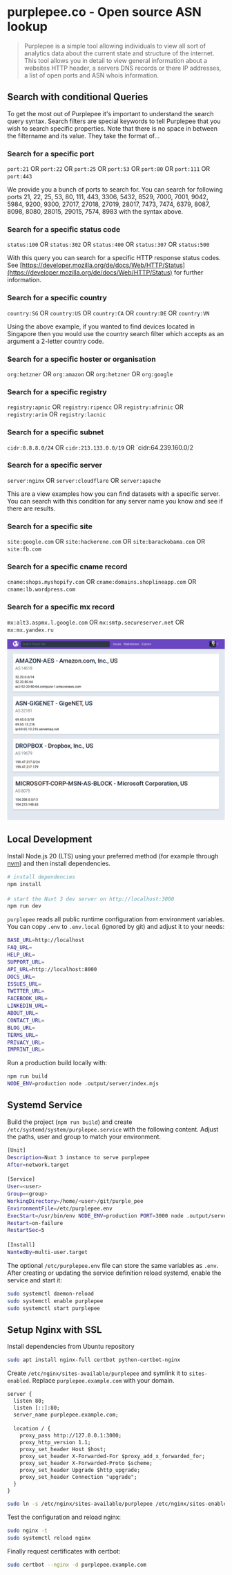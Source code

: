 # purplepee.co - Open source ASN lookup

> Purplepee is a simple tool allowing individuals to view all sort of analytics data about the current state and structure of the internet. This tool allows you in detail to view general information about a websites HTTP header, a servers DNS records or there IP addresses, a list of open ports and ASN whois information.


## Search with conditional Queries

To get the most out of Purplepee it's important to understand the search query syntax. Search filters are special keywords to tell Purplepee that you wish to search specific properties. Note that there is no space in between the filtername and its value. They take the format of...


### Search for a specific port

`port:21` OR `port:22` OR `port:25` OR `port:53` OR `port:80` OR `port:111` OR `port:443`

We provide you a bunch of ports to search for. You can search for following ports 21, 22, 25, 53, 80, 111, 443, 3306, 5432, 8529, 7000, 7001, 9042, 5984, 9200, 9300, 27017, 27018, 27019, 28017, 7473, 7474, 6379, 8087, 8098, 8080, 28015, 29015, 7574, 8983 with the syntax above.


### Search for a specific status code

`status:100` OR `status:302` OR `status:400` OR `status:307` OR `status:500`

With this query you can search for a specific HTTP response status codes. See [https://developer.mozilla.org/de/docs/Web/HTTP/Status](https://developer.mozilla.org/de/docs/Web/HTTP/Status) for further information.


### Search for a specific country

`country:SG` OR `country:US` OR `country:CA` OR `country:DE` OR `country:VN`

Using the above example, if you wanted to find devices located in Singapore then you would use the country search filter which accepts as an argument a 2-letter country code.


### Search for a specific hoster or organisation

`org:hetzner` OR `org:amazon` OR `org:hetzner` OR `org:google`


### Search for a specific registry

`registry:apnic` OR `registry:ripencc` OR `registry:afrinic` OR `registry:arin` OR `registry:lacnic`


### Search for a specific subnet

`cidr:8.8.8.0/24` OR `cidr:213.133.0.0/19` OR `cidr:64.239.160.0/2


### Search for a specific server

`server:nginx` OR `server:cloudflare` OR `server:apache`

This are a view examples how you can find datasets with a specific server. You can search with this condition for any server name you know and see if there are results.


### Search for a specific site

`site:google.com` OR `site:hackerone.com` OR `site:barackobama.com` OR `site:fb.com`


### Search for a specific cname record

`cname:shops.myshopify.com` OR `cname:domains.shoplineapp.com` OR `cname:lb.wordpress.com`


### Search for a specific mx record

`mx:alt3.aspmx.l.google.com` OR `mx:smtp.secureserver.net` OR `mx:mx.yandex.ru`


![First draft of Purple Pee's UI](/assets/img/purple_pee_screenshot_first_draft.png?raw=true)


## Local Development

Install Node.js 20 (LTS) using your preferred method (for example through [nvm](https://github.com/nvm-sh/nvm)) and then install dependencies.

```bash
# install dependencies
npm install

# start the Nuxt 3 dev server on http://localhost:3000
npm run dev
```

`purplepee` reads all public runtime configuration from environment variables. You can copy `.env` to `.env.local` (ignored by git) and adjust it to your needs:

```bash
BASE_URL=http://localhost
FAQ_URL=
HELP_URL=
SUPPORT_URL=
API_URL=http://localhost:8000
DOCS_URL=
ISSUES_URL=
TWITTER_URL=
FACEBOOK_URL=
LINKEDIN_URL=
ABOUT_URL=
CONTACT_URL=
BLOG_URL=
TERMS_URL=
PRIVACY_URL=
IMPRINT_URL=
```

Run a production build locally with:

```bash
npm run build
NODE_ENV=production node .output/server/index.mjs
```


## Systemd Service

Build the project (`npm run build`) and create `/etc/systemd/system/purplepee.service` with the following content. Adjust the paths, user and group to match your environment.

```bash
[Unit]
Description=Nuxt 3 instance to serve purplepee
After=network.target

[Service]
User=<user>
Group=<group>
WorkingDirectory=/home/<user>/git/purple_pee
EnvironmentFile=/etc/purplepee.env
ExecStart=/usr/bin/env NODE_ENV=production PORT=3000 node .output/server/index.mjs
Restart=on-failure
RestartSec=5

[Install]
WantedBy=multi-user.target
```

The optional `/etc/purplepee.env` file can store the same variables as `.env`. After creating or updating the service definition reload systemd, enable the service and start it:

```bash
sudo systemctl daemon-reload
sudo systemctl enable purplepee
sudo systemctl start purplepee
```


## Setup Nginx with SSL

Install dependencies from Ubuntu repository

```bash
sudo apt install nginx-full certbot python-certbot-nginx
```

Create `/etc/nginx/sites-available/purplepee` and symlink it to `sites-enabled`. Replace `purplepee.example.com` with your domain.

```nginx
server {
  listen 80;
  listen [::]:80;
  server_name purplepee.example.com;

  location / {
    proxy_pass http://127.0.0.1:3000;
    proxy_http_version 1.1;
    proxy_set_header Host $host;
    proxy_set_header X-Forwarded-For $proxy_add_x_forwarded_for;
    proxy_set_header X-Forwarded-Proto $scheme;
    proxy_set_header Upgrade $http_upgrade;
    proxy_set_header Connection "upgrade";
  }
}
```

```bash
sudo ln -s /etc/nginx/sites-available/purplepee /etc/nginx/sites-enabled/purplepee
```

Test the configuration and reload nginx:

```bash
sudo nginx -t
sudo systemctl reload nginx
```

Finally request certificates with certbot:

```bash
sudo certbot --nginx -d purplepee.example.com
```
